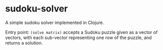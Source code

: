 sudoku-solver
=============

A simple sudoku solver implemented in Clojure.

Entry point: <code>(solve matrix)</code> accepts a Sudoku puzzle given as a vector of vectors, with each sub-vector representing one row of the puzzle, and returns a solution.
